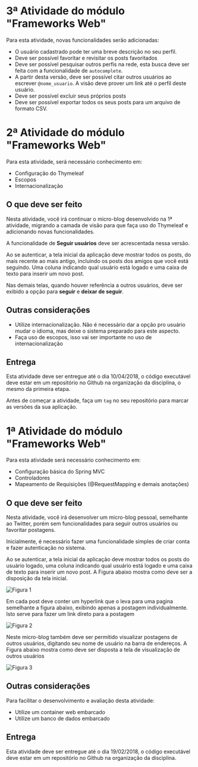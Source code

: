 # 3ª Atividade do módulo "Frameworks Web"

Para esta atividade, novas funcionalidades serão adicionadas:

- O usuário cadastrado pode ter uma breve descrição no seu perfil.
- Deve ser possível favoritar e revisitar os posts favoritados
- Deve ser possível pesquisar outros perfis na rede, esta busca deve ser feita com a funcionalidade de `autocomplete`.
- A partir desta versão, deve ser possível citar outros usuários ao escrever `@nome_usuario`. A visão deve prover um link até o perfil deste usuário.
- Deve ser possível excluir seus próprios posts
- Deve ser possível exportar todos os seus posts para um arquivo de formato CSV.

# 2ª Atividade do módulo "Frameworks Web"

Para esta atividade, será necessário conhecimento em:

- Configuração do Thymeleaf
- Escopos
- Internacionalização

## O que deve ser feito

Nesta atividade, você irá continuar o micro-blog desenvolvido na 1ª atividade, migrando a camada de visão para que faça uso do Thymeleaf e adicionando novas funcionalidades.

A funcionalidade de **Seguir usuários** deve ser acrescentada nessa versão.

Ao se autenticar, a tela inicial da aplicação deve mostrar todos os posts, do mais recente ao mais antigo, incluindo os posts dos amigos que você está seguindo. Uma coluna indicando qual usuário está logado e uma caixa de texto para inserir um novo post.

Nas demais telas, quando houver referência a outros usuários, deve ser exibido a opção para **seguir** e **deixar de seguir**.

## Outras considerações

- Utilize internacionalização. Não é necessário dar a opção pro usuário mudar o idioma, mas deixe o sistema preparado para este aspecto.
- Faça uso de escopos, isso vai ser importante no uso de internacionalização

## Entrega

Esta atividade deve ser entregue até o dia 10/04/2018, o código executável deve estar em um repositório no Github na organização da disciplina, o mesmo da primeira etapa.

Antes de começar a atividade, faça um `tag` no seu repositório para marcar as versões da sua aplicação.

# 1ª Atividade do módulo "Frameworks Web"

Para esta atividade será necessário conhecimento em:

- Configuração básica do Spring MVC
- Controladores
- Mapeamento de Requisições (@RequestMapping e demais anotações)

## O que deve ser feito

Nesta atividade, você irá desenvolver um micro-blog pessoal, semelhante ao Twitter, porém sem funcionalidades para seguir outros usuários ou favoritar postagens.

Inicialmente, é necessário fazer uma funcionalidade simples de criar conta e fazer autenticação no sistema.

Ao se autenticar, a tela inicial da aplicação deve mostrar todos os posts do usuário logado, uma coluna indicando qual usuário está logado e uma caixa de texto para inserir um novo post. A Figura abaixo mostra como deve ser a disposição da tela inicial.

![Figura 1](https://i.imgur.com/JLsBT7A.png)

Em cada post deve conter um hyperlink que o leva para uma pagina semelhante a figura abaixo, exibindo apenas a postagem individualmente. Isto serve para fazer um link direto para a postagem

![Figura 2](https://i.imgur.com/v2fjXx0.png)

Neste micro-blog também deve ser permitido visualizar postagens de outros usuários, digitando seu nome de usuário na barra de endereços. A Figura abaixo mostra como deve ser disposta a tela de visualização de outros usuários

![Figura 3](https://i.imgur.com/WiyUsCh.png)

## Outras considerações

Para facilitar o desenvolvimento e avaliação desta atividade:

- Utilize um container web embarcado
- Utilize um banco de dados embarcado

## Entrega

Esta atividade deve ser entregue até o dia 19/02/2018, o código executável deve estar em um repositório no Github na organização da disciplina.

